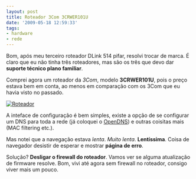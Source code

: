 ```yaml
---
layout: post
title: Roteador 3Com 3CRWER101U
date: '2009-05-18 12:59:33'
tags:
- hardware
- rede
---
```



Bom, após meu terceiro roteador DLink 514 pifar, resolvi trocar de marca. É claro que eu não tinha três roteadores, mas são os três que devo dar **suporte técnico plano familiar**.

Comprei agora um roteador da *3Com*, modelo **3CRWER101U**, pois o preço estava bem em conta, ao menos em comparação com os 3Com que eu havia visto no passado.

[![Roteador](http://farm4.static.flickr.com/3405/3557130176_e87329afa7_m.jpg)](http://www.flickr.com/photos/seiti/3557130176/ "Roteador")

A inteface de configuração é bem simples, existe a opção de se configurar um DNS para toda a rede (já coloquei o [OpenDNS](http://seiti.eti.br/blog/2009/dns-poisoning-na-net-virtua)) e outras coisitas mais (MAC filtering etc.).

Mas notei que a navegação estava *lenta*. *Muito lenta*. **Lentíssima**. Coisa de navegador desistir de esperar e mostrar **página de erro**.

Solução? **Desligar o firewall do roteador**. Vamos ver se alguma atualização de firmware resolve. Bom, vivi até agora sem firewall no roteador, consigo viver mais um pouco.


